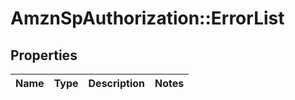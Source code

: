 # AmznSpAuthorization::ErrorList

## Properties
Name | Type | Description | Notes
------------ | ------------- | ------------- | -------------

